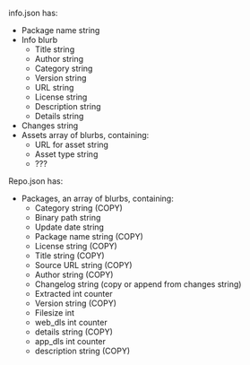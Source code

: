 info.json has:
- Package name string
- Info blurb
	- Title string
	- Author string
	- Category string 
	- Version string 
	- URL string 
	- License string 
	- Description string 
	- Details string 
- Changes string
- Assets array of blurbs, containing:
	- URL for asset string
	- Asset type string
	- ???
	
Repo.json has:
- Packages, an array of blurbs, containing:
	- Category string (COPY)
	- Binary path string
	- Update date string
	- Package name string (COPY)
	- License string (COPY)
	- Title string (COPY)
	- Source URL string (COPY)
	- Author string (COPY)
	- Changelog string (copy or append from changes string)
	- Extracted int counter
	- Version string (COPY)
	- Filesize int
	- web_dls int counter
	- details string (COPY)
	- app_dls int counter
	- description string (COPY)